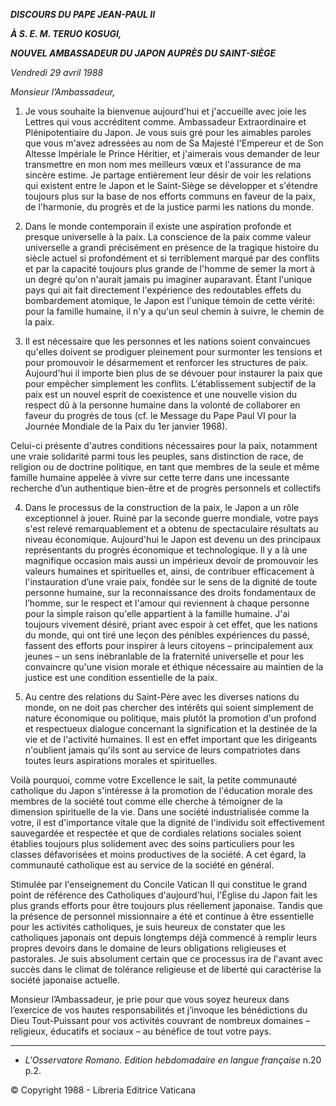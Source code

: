 ***DISCOURS DU PAPE JEAN-PAUL II***

***À S. E. M. TERUO KOSUGI,***

***NOUVEL AMBASSADEUR DU JAPON AUPRÈS DU SAINT-SIÈGE***

*Vendredi 29 avril 1988*

*Monsieur l’Ambassadeur,*

1. Je vous souhaite la bienvenue aujourd'hui et j'accueille avec joie les Lettres qui vous accréditent comme. Ambassadeur Extraordinaire et Plénipotentiaire du Japon. Je vous suis gré pour les aimables paroles que vous m'avez adressées au nom de Sa Majesté l'Empereur et de Son Altesse Impériale le Prince Héritier, et j'aimerais vous demander de leur transmettre en mon nom mes meilleurs vœux et l'assurance de ma sincère estime. Je partage entièrement leur désir de voir les relations qui existent entre le Japon et le Saint-Siège se développer et s'étendre toujours plus sur la base de nos efforts communs en faveur de la paix, de l'harmonie, du progrès et de la justice parmi les nations du monde.

2. Dans le monde contemporain il existe une aspiration profonde et presque universelle à la paix. La conscience de la paix comme valeur universelle a grandi précisément en présence de la tragique histoire du siècle actuel si profondément et si terriblement marqué par des conflits et par la capacité toujours plus grande de l'homme de semer la mort à un degré qu'on n'aurait jamais pu imaginer auparavant. Étant l'unique pays qui ait fait directement l'expérience des redoutables effets du bombardement atomique, le Japon est l'unique témoin de cette vérité: pour la famille humaine, il n'y a qu'un seul chemin à suivre, le chemin de la paix.

3. Il est nécessaire que les personnes et les nations soient convaincues qu'elles doivent se prodiguer pleinement pour surmonter les tensions et pour promouvoir le désarmement et renforcer les structures de paix. Aujourd'hui il importe bien plus de se dévouer pour instaurer la paix que pour empêcher simplement les conflits. L'établissement subjectif de la paix est un nouvel esprit de coexistence et une nouvelle vision du respect dû à la personne humaine dans la volonté de collaborer en faveur du progrès de tous (cf. le Message du Pape Paul VI pour la Journée Mondiale de la Paix du 1er janvier 1968).

Celui-ci présente d'autres conditions nécessaires pour la paix, notamment une vraie solidarité parmi tous les peuples, sans distinction de race, de religion ou de doctrine politique, en tant que membres de la seule et même famille humaine appelée à vivre sur cette terre dans une incessante recherche d’un authentique bien-être et de progrès personnels et collectifs

4. Dans le processus de la construction de la paix, le Japon a un rôle exceptionnel à jouer. Ruiné par la seconde guerre mondiale, votre pays s'est relevé remarquablement et a obtenu de spectaculaire résultats au niveau économique. Aujourd'hui le Japon est devenu un des principaux représentants du progrès économique et technologique. Il y a là une magnifique occasion mais aussi un impérieux devoir de promouvoir les valeurs humaines et spirituelles et, ainsi, de contribuer efficacement à l'instauration d’une vraie paix, fondée sur le sens de la dignité de toute personne humaine, sur la reconnaissance des droits fondamentaux de l’homme, sur le respect et l'amour qui reviennent à chaque personne pour la simple raison qu'elle appartient à la famille humaine. J'ai toujours vivement désiré, priant avec espoir à cet effet, que les nations du monde, qui ont tiré une leçon des pénibles expériences du passé, fassent des efforts pour inspirer à leurs citoyens – principalement aux jeunes – un sens inébranlable de la fraternité universelle et pour les convaincre qu'une vision morale et éthique nécessaire au maintien de la justice est une condition essentielle de la paix.

5. Au centre des relations du Saint-Père avec les diverses nations du monde, on ne doit pas chercher des intérêts qui soient simplement de nature économique ou politique, mais plutôt la promotion d'un profond et respectueux dialogue concernant la signification et la destinée de la vie et de l'activité humaines. Il est en effet important que les dirigeants n'oublient jamais qu'ils sont au service de leurs compatriotes dans toutes leurs aspirations morales et spirituelles.

Voilà pourquoi, comme votre Excellence le sait, la petite communauté catholique du Japon s'intéresse à la promotion de l'éducation morale des membres de la société tout comme elle cherche à témoigner de la dimension spirituelle de la vie. Dans une société industrialisée comme la votre, il est d'importance vitale que la dignité de l'individu soit effectivement sauvegardée et respectée et que de cordiales relations sociales soient établies toujours plus solidement avec des soins particuliers pour les classes défavorisées et moins productives de la société. A cet égard, la communauté catholique est au service de la société en général.

Stimulée par l'enseignement du Concile Vatican II qui constitue le grand point de référence des Catholiques d'aujourd'hui, l'Église du Japon fait les plus grands efforts pour être toujours plus réellement japonaise. Tandis que la présence de personnel missionnaire a été et continue à être essentielle pour les activités catholiques, je suis heureux de constater que les catholiques japonais ont depuis longtemps déjà commencé à remplir leurs propres devoirs dans le domaine de leurs obligations religieuses et pastorales. Je suis absolument certain que ce processus ira de l'avant avec succès dans le climat de tolérance religieuse et de liberté qui caractérise la société japonaise actuelle.

Monsieur l’Ambassadeur, je prie pour que vous soyez heureux dans l’exercice de vos hautes responsabilités et j’invoque les bénédictions du Dieu Tout-Puissant pour vos activités couvrant de nombreux domaines – religieux, éducatifs et sociaux – au bénéfice de tout votre pays.

* * *

* *L'Osservatore Romano. Edition hebdomadaire en langue française* n.20 p.2.

© Copyright 1988 - Libreria Editrice Vaticana